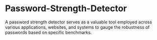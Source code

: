 # Password-Strength-Detector
A password strength detector serves as a valuable tool employed across various applications, websites, and systems to gauge the robustness of passwords based on specific benchmarks. 
